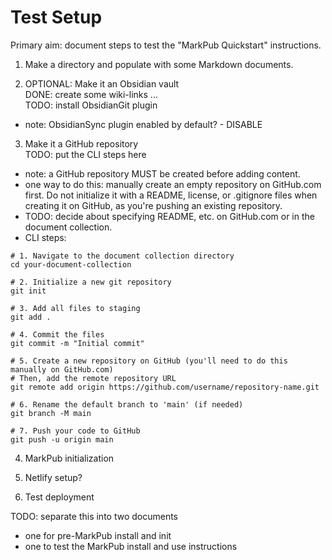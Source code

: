 # Test Setup

Primary aim: document steps to test the "MarkPub Quickstart"
instructions.  


1. Make a directory and populate with some Markdown documents.


2. OPTIONAL: Make it an Obsidian vault  
DONE: create some wiki-links ...  
TODO: install ObsidianGit plugin  
 - note: ObsidianSync plugin enabled by default?  - DISABLE

3. Make it a GitHub repository  
TODO: put the CLI steps here  
 - note: a GitHub repository MUST be created before adding content.
 - one way to do this: manually create an empty repository on GitHub.com first. Do not initialize it with a README, license, or .gitignore files when creating it on GitHub, as you're pushing an existing repository.  
 - TODO: decide about specifying README, etc. on GitHub.com or in the document collection.
 - CLI steps:  
 ```shell
 # 1. Navigate to the document collection directory
cd your-document-collection

# 2. Initialize a new git repository
git init

# 3. Add all files to staging
git add .

# 4. Commit the files
git commit -m "Initial commit"

# 5. Create a new repository on GitHub (you'll need to do this manually on GitHub.com)
# Then, add the remote repository URL
git remote add origin https://github.com/username/repository-name.git

# 6. Rename the default branch to 'main' (if needed)
git branch -M main

# 7. Push your code to GitHub
git push -u origin main
```

4. MarkPub initialization  

5. Netlify setup?  

6. Test deployment  

TODO: separate this into two documents  
- one for pre-MarkPub install and init  
- one to test the MarkPub install and use instructions  


